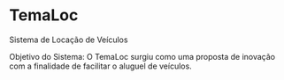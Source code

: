 # TemaLoc
Sistema de Locação de Veículos

Objetivo do Sistema:
O TemaLoc surgiu como uma proposta de inovação com a finalidade de facilitar o aluguel de veículos.
